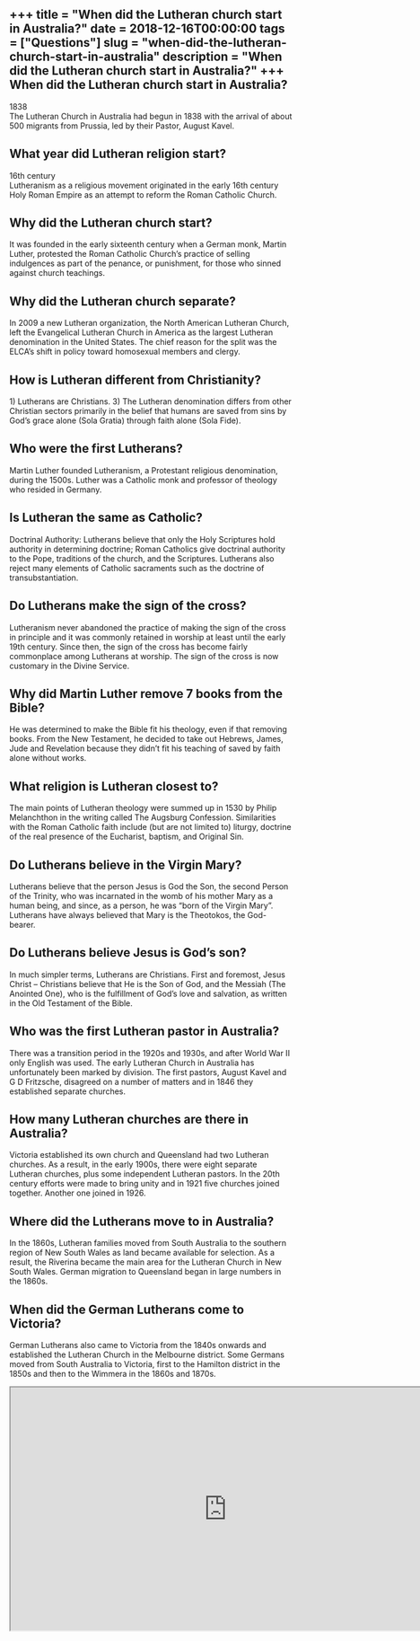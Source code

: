 +++
title = "When did the Lutheran church start in Australia?"
date = 2018-12-16T00:00:00
tags = ["Questions"]
slug = "when-did-the-lutheran-church-start-in-australia"
description = "When did the Lutheran church start in Australia?"
+++
When did the Lutheran church start in Australia?
------------------------------------------------

1838  
The Lutheran Church in Australia had begun in 1838 with the arrival of about 500 migrants from Prussia, led by their Pastor, August Kavel.

What year did Lutheran religion start?
--------------------------------------

16th century  
Lutheranism as a religious movement originated in the early 16th century Holy Roman Empire as an attempt to reform the Roman Catholic Church.

Why did the Lutheran church start?
----------------------------------

It was founded in the early sixteenth century when a German monk, Martin Luther, protested the Roman Catholic Church’s practice of selling indulgences as part of the penance, or punishment, for those who sinned against church teachings.

Why did the Lutheran church separate?
-------------------------------------

In 2009 a new Lutheran organization, the North American Lutheran Church, left the Evangelical Lutheran Church in America as the largest Lutheran denomination in the United States. The chief reason for the split was the ELCA’s shift in policy toward homosexual members and clergy.

How is Lutheran different from Christianity?
--------------------------------------------

1\) Lutherans are Christians. 3) The Lutheran denomination differs from other Christian sectors primarily in the belief that humans are saved from sins by God’s grace alone (Sola Gratia) through faith alone (Sola Fide).

Who were the first Lutherans?
-----------------------------

Martin Luther founded Lutheranism, a Protestant religious denomination, during the 1500s. Luther was a Catholic monk and professor of theology who resided in Germany.

Is Lutheran the same as Catholic?
---------------------------------

Doctrinal Authority: Lutherans believe that only the Holy Scriptures hold authority in determining doctrine; Roman Catholics give doctrinal authority to the Pope, traditions of the church, and the Scriptures. Lutherans also reject many elements of Catholic sacraments such as the doctrine of transubstantiation.

Do Lutherans make the sign of the cross?
----------------------------------------

Lutheranism never abandoned the practice of making the sign of the cross in principle and it was commonly retained in worship at least until the early 19th century. Since then, the sign of the cross has become fairly commonplace among Lutherans at worship. The sign of the cross is now customary in the Divine Service.

Why did Martin Luther remove 7 books from the Bible?
----------------------------------------------------

He was determined to make the Bible fit his theology, even if that removing books. From the New Testament, he decided to take out Hebrews, James, Jude and Revelation because they didn’t fit his teaching of saved by faith alone without works.

What religion is Lutheran closest to?
-------------------------------------

The main points of Lutheran theology were summed up in 1530 by Philip Melanchthon in the writing called The Augsburg Confession. Similarities with the Roman Catholic faith include (but are not limited to) liturgy, doctrine of the real presence of the Eucharist, baptism, and Original Sin.

Do Lutherans believe in the Virgin Mary?
----------------------------------------

Lutherans believe that the person Jesus is God the Son, the second Person of the Trinity, who was incarnated in the womb of his mother Mary as a human being, and since, as a person, he was “born of the Virgin Mary”. Lutherans have always believed that Mary is the Theotokos, the God-bearer.

Do Lutherans believe Jesus is God’s son?
----------------------------------------

In much simpler terms, Lutherans are Christians. First and foremost, Jesus Christ – Christians believe that He is the Son of God, and the Messiah (The Anointed One), who is the fulfillment of God’s love and salvation, as written in the Old Testament of the Bible.

Who was the first Lutheran pastor in Australia?
-----------------------------------------------

There was a transition period in the 1920s and 1930s, and after World War II only English was used. The early Lutheran Church in Australia has unfortunately been marked by division. The first pastors, August Kavel and G D Fritzsche, disagreed on a number of matters and in 1846 they established separate churches.

How many Lutheran churches are there in Australia?
--------------------------------------------------

Victoria established its own church and Queensland had two Lutheran churches. As a result, in the early 1900s, there were eight separate Lutheran churches, plus some independent Lutheran pastors. In the 20th century efforts were made to bring unity and in 1921 five churches joined together. Another one joined in 1926.

Where did the Lutherans move to in Australia?
---------------------------------------------

In the 1860s, Lutheran families moved from South Australia to the southern region of New South Wales as land became available for selection. As a result, the Riverina became the main area for the Lutheran Church in New South Wales. German migration to Queensland began in large numbers in the 1860s.

When did the German Lutherans come to Victoria?
-----------------------------------------------

German Lutherans also came to Victoria from the 1840s onwards and established the Lutheran Church in the Melbourne district. Some Germans moved from South Australia to Victoria, first to the Hamilton district in the 1850s and then to the Wimmera in the 1860s and 1870s.

<iframe allow="accelerometer; autoplay; clipboard-write; encrypted-media; gyroscope; picture-in-picture" allowfullscreen="" class="__youtube_prefs__  epyt-is-override  no-lazyload" data-no-lazy="1" data-origheight="433" data-origwidth="770" data-skipgform_ajax_framebjll="" height="433" id="_ytid_67933" loading="lazy" src="https://www.youtube.com/embed/9Y7qXY9kIKs?enablejsapi=1&autoplay=0&cc_load_policy=0&cc_lang_pref=&iv_load_policy=1&loop=0&modestbranding=0&rel=1&fs=1&playsinline=0&autohide=2&theme=dark&color=red&controls=1&" title="YouTube player" width="770"></iframe>
